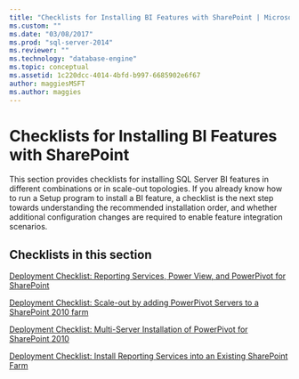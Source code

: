```yaml
---
title: "Checklists for Installing BI Features with SharePoint | Microsoft Docs"
ms.custom: ""
ms.date: "03/08/2017"
ms.prod: "sql-server-2014"
ms.reviewer: ""
ms.technology: "database-engine"
ms.topic: conceptual
ms.assetid: 1c220dcc-4014-4bfd-b997-6685902e6f67
author: maggiesMSFT 
ms.author: maggies
---
```

# Checklists for Installing BI Features with SharePoint
  This section provides checklists for installing SQL Server BI features in different combinations or in scale-out topologies. If you already know how to run a Setup program to install a BI feature, a checklist is the next step towards understanding the recommended installation order, and whether additional configuration changes are required to enable feature integration scenarios.  
  
## Checklists in this section  
 [Deployment Checklist: Reporting Services, Power View, and PowerPivot for SharePoint](deployment-checklist-reporting-services-power-view-power-pivot-for-sharepoint.md)  
  
 [Deployment Checklist: Scale-out by adding PowerPivot Servers to a SharePoint 2010 farm](../../../2014/sql-server/install/deployment-checklist-scale-out-adding-powerpivot-servers-sharepoint-2010-farm.md)  
  
 [Deployment Checklist: Multi-Server Installation of PowerPivot for SharePoint 2010](../../../2014/sql-server/install/deployment-checklist-multiserver-installation-powerpivot-sharepoint-2010.md)  
  
 [Deployment Checklist: Install Reporting Services into an Existing SharePoint Farm](../../../2014/sql-server/install/deployment-checklist-install-reporting-services-existing-sharepoint-farm.md)  
  
  
